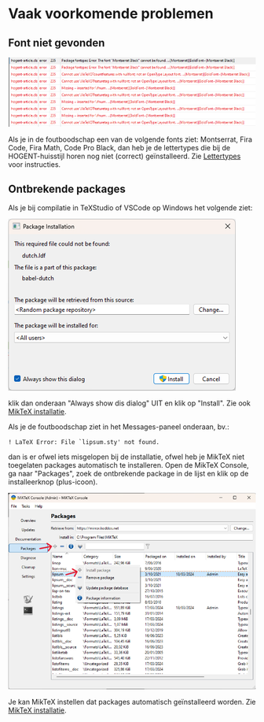 # Vaak voorkomende problemen

## Font niet gevonden

![Error message: font cannot be found.](images/error-font-cannot-be-found.png)

Als je in de foutboodschap een van de volgende fonts ziet: Montserrat, Fira Code, Fira Math, Code Pro Black, dan heb je de lettertypes die bij de HOGENT-huisstijl horen nog niet (correct) geïnstalleerd. Zie [Lettertypes](hogent-huisstijl.md#lettertypes) voor instructies.

## Ontbrekende packages

Als je bij compilatie in TeXStudio of VSCode op Windows het volgende ziet:

![MikTeX: ontbrekende packages installeren.](images/miktex-06.png)

klik dan onderaan "Always show dis dialog" UIT en klik op "Install". Zie ook [MikTeX installatie](installatie-miktex.md#installatie-van-ontbrekende-packages).

Als je de foutboodschap ziet in het Messages-paneel onderaan, bv.:

```plaintext
! LaTeX Error: File `lipsum.sty' not found.
```

dan is er ofwel iets misgelopen bij de installatie, ofwel heb je MikTeX niet toegelaten packages automatisch te installeren. Open de MikTeX Console, ga naar "Packages", zoek de ontbrekende package in de lijst en klik op de installeerknop (plus-icoon).

![MikTeX Console: Package manueel installeren](images/miktex-08.png)

Je kan MikTeX instellen dat packages automatisch geïnstalleerd worden. Zie [MikTeX installatie](installatie-miktex.md#installatie-van-ontbrekende-packages).
